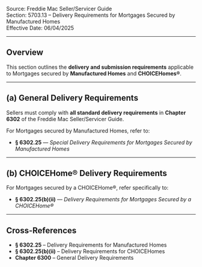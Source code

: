 Source: Freddie Mac Seller/Servicer Guide  
Section: 5703.13 – Delivery Requirements for Mortgages Secured by Manufactured Homes  
Effective Date: 06/04/2025  

---

## Overview
This section outlines the **delivery and submission requirements** applicable to Mortgages secured by **Manufactured Homes** and **CHOICEHomes®**.

---

## (a) General Delivery Requirements
Sellers must comply with **all standard delivery requirements** in **Chapter 6302** of the Freddie Mac Seller/Servicer Guide.

For Mortgages secured by Manufactured Homes, refer to:

- **§ 6302.25** — *Special Delivery Requirements for Mortgages Secured by Manufactured Homes*

---

## (b) CHOICEHome® Delivery Requirements
For Mortgages secured by a CHOICEHome®, refer specifically to:

- **§ 6302.25(b)(ii)** — *Delivery Requirements for Mortgages Secured by a CHOICEHome®*

---

## Cross-References
- **§ 6302.25** – Delivery Requirements for Manufactured Homes  
- **§ 6302.25(b)(ii)** – Delivery Requirements for CHOICEHomes  
- **Chapter 6300** – General Delivery Requirements  
